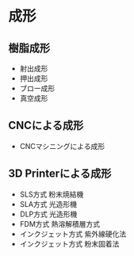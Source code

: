 # 成形

## 樹脂成形

* 射出成形
* 押出成形
* ブロー成形
* 真空成形

## CNCによる成形

* CNCマシニングによる成形

## 3D Printerによる成形

* SLS方式 粉末焼結機
* SLA方式 光造形機
* DLP方式 光造形機
* FDM方式 熱溶解積層方式
* インクジェット方式 紫外線硬化法
* インクジェット方式 粉末固着法

